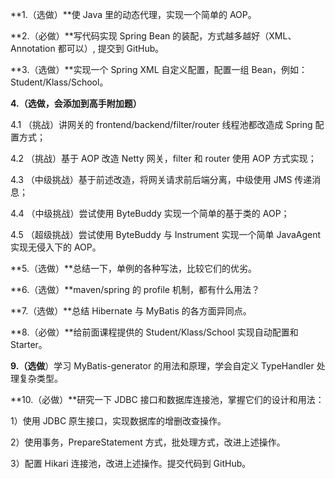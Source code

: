 **1.（选做）**使 Java 里的动态代理，实现一个简单的 AOP。

**2.（必做）**写代码实现 Spring Bean 的装配，方式越多越好（XML、Annotation 都可以）, 提交到 GitHub。

**3.（选做）**实现一个 Spring XML 自定义配置，配置一组 Bean，例如：Student/Klass/School。

**4.（选做，会添加到高手附加题）**

4.1 （挑战）讲网关的 frontend/backend/filter/router 线程池都改造成 Spring 配置方式；

4.2 （挑战）基于 AOP 改造 Netty 网关，filter 和 router 使用 AOP 方式实现；

4.3 （中级挑战）基于前述改造，将网关请求前后端分离，中级使用 JMS 传递消息；

4.4 （中级挑战）尝试使用 ByteBuddy 实现一个简单的基于类的 AOP；

4.5 （超级挑战）尝试使用 ByteBuddy 与 Instrument 实现一个简单 JavaAgent 实现无侵入下的 AOP。

**5.（选做）**总结一下，单例的各种写法，比较它们的优劣。

**6.（选做）**maven/spring 的 profile 机制，都有什么用法？

**7.（选做）**总结 Hibernate 与 MyBatis 的各方面异同点。

**8.（必做）**给前面课程提供的 Student/Klass/School 实现自动配置和 Starter。

**9.（选做**）学习 MyBatis-generator 的用法和原理，学会自定义 TypeHandler 处理复杂类型。

**10.（必做）**研究一下 JDBC 接口和数据库连接池，掌握它们的设计和用法：

1）使用 JDBC 原生接口，实现数据库的增删改查操作。

2）使用事务，PrepareStatement 方式，批处理方式，改进上述操作。

3）配置 Hikari 连接池，改进上述操作。提交代码到 GitHub。

